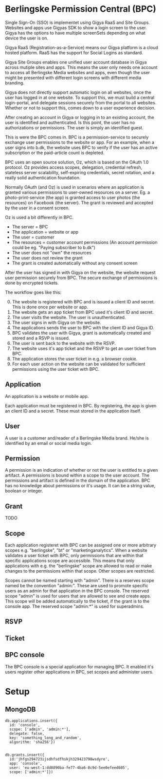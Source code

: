 # Berlingske Permission Central (BPC)

Single Sign-On (SSO) is implementet using Gigya RaaS and Site Groups. Websites and apps use Gigyas SDK to show a login screen to the user. Gigya has the options to have multiple screenSets depending on what device the user is on.

Gigya RaaS (Registration-as-a-Service) means our Gigya platform is a cloud hosted platform. RaaS has the support for Social Logins as standard.

Gigya Site Groups enables one unified user account database in Gigya across mutiple sites and apps. This means the user only needs one account to access all Berlingske Media websites and apps, even though the user might be presented with different login screens with different media branding.

Gigya does not directly support automatic login on all websites, once the user has logged in at one website. To support this, we must build a central login-portal, and delegate sessions securely from the portal to all websites. Whether or not to support this, comes down to a user experience decision.

After creating an account in Gigya or logging in to an existing account, the user is identified and authenticated. Is this point, the user has no authorizations or permissions. The user is simply an identified guest.

This is were the BPC comes in. BPC is a permission-service to securely exchange user permissions to the website or app. For an example, when a user signs into b.dk, the website uses BPC to verify if the user has an active subscription or the paid-article count is depleted.

BPC uses an open source solution, Oz, which is based on the OAuth 1.0 protocol. Oz provides access scopes, delegation, credential refresh, stateless server scalability, self-expiring credentials, secret rotation, and a really solid authentication foundation.

Normally OAuth (and Oz) is used in scenarios where an application is granted various permissions to user-owned resources on a server. Eg. a photo-print-service (the app) is granted access to user photos (the resources) on Facebook (the server). The grant is reviewed and accepted by the user in a consent screen.

Oz is used a bit differently in BPC.

* The server = BPC
* The application = website or app
* The user = customer
* The resources = customer account permissions (An account permission could be eg. "Paying subscriber to b.dk")
* The user does not "own" the resources
* The user does not review the grant
* The grant is created automatically without any consent screen

After the user has signed in with Gigya on the website, the website request user permission securely from BPC. The secure exchange of permissions is done by encrypted tickets.

The workflow goes like this:

0. The website is registered with BPC and is issued a client ID and secret. This is done once per website or app.
1. The website gets an app ticket from BPC used it's client ID and secret.
2. The user visits the website. The user is unauthenticated.
3. The user signs in with Gigya on the website.
4. The applications sends the user to BPC with the client ID and Gigya ID.
5. BPC validates the user with Gigya, grant is automatically created and stored and a RSVP is issued.
6. The user is sent back to the website with the RSVP.
7. The website uses it's app ticket and the RSVP to get an user ticket from BPC.
8. The application stores the user ticket in e.g. a browser cookie.
9. For each user action on the website can be validated for sufficient permissions using the user ticket with BPC.


## Application

An application is a website or mobile app.

Each application must be registered in BPC. By registering, the app is given an client ID and a secret. These must stored in the application itself.

## User

A user is a customer and/reader of a Berlingske Media brand. He/she is identified by an email or social media login.

## Permission

A permission is an indication of whether or not the user is entitled to a given artifact. A permissions is bound within a scope to the user account. The permissions and artifact is defined in the domain of the application. BPC has no knowledge about permissions or it's usage. It can be a string value, boolean or integer.

## Grant

TODO

## Scope

Each application registeret with BPC can be assigned one or more arbitrary scopes e.g. "berlingske", "bt" or "marketinganalytics". When a website validates a user ticket with BPC, only permissions that are within that specific applications scope are accessible. This means that only applications with e.g. the "berlingske" scope are allowed to read or make changes to the permissions within that scope. Other scopes are restricted.

Scopes cannot be named starting with "admin". There is a reserves scope named be the convention "admin:<client ID>". These are used to promote specific users as an admin for that application in the BPC console.
The reserved scope "admin" is used for users that are allowed to see and create apps. This scope will be added automatically to the ticket, if the grant is to the console app.
The reserved scope "admin:\*" is used for superadmins.

## RSVP

## Ticket

## BPC console

The BPC console is a special application for managing BPC. It enabled it's users register other applications in BPC, set scopes and administer users.


# Setup

## MongoDB


```
db.applications.insert({
  id: 'console',
  scope: ['admin', 'admin:*'],
  delegate: false,
  key: 'something_long_and_random',
  algorithm: 'sha256'})


db.grants.insert({
  id:'jhfgs294723ijsdhfsdfhskjh329423798wsdyre',
  app: 'console',
  user: 'eu-west-1:dd8890ba-fe77-4ba6-8c9d-5ee0efeed605',
  scope: ['admin:*']})
```
